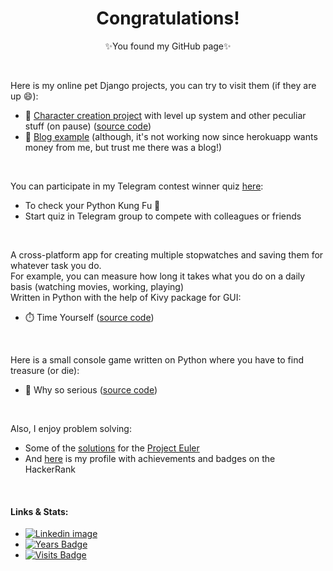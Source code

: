 <h1 align='center'>
  Congratulations!
</h1>
<p align='center'>✨You found my GitHub page✨</p><br>

Here is my online pet Django projects, you can try to visit them (if they are up 😄):
* 🔭 [Character creation project](https://windowhero.herokuapp.com/) with level up system and other peculiar stuff (on pause) ([source code](https://github.com/IharSha/build_a_hero))
* 💬 [Blog example](https://rutasblog.herokuapp.com/) (although, it's not working now since herokuapp wants money from me, but trust me there was a blog!)
<br>

You can participate in my Telegram contest winner quiz [here](https://quiz.directory/quiz/PO8ZNQhk):
* To check your Python Kung Fu 🐍
* Start quiz in Telegram group to compete with colleagues or friends
<br>

A cross-platform app for creating multiple stopwatches and saving them for whatever task you do.<br> For example, you can measure how long it takes what you do on a daily basis (watching movies, working, playing)<br>
Written in Python with the help of Kivy package for GUI:
* ⏱️ Time Yourself ([source code](https://github.com/IharSha/timeyourself))
<br>

Here is a small console game written on Python where you have to find treasure (or die):
* 👾 Why so serious ([source code](https://github.com/IharSha/why_so_serious))
<br>

Also, I enjoy problem solving:
* Some of the [solutions](https://github.com/IharSha/my_projecteuler) for the [Project Euler](https://projecteuler.net/)
* And [here](https://www.hackerrank.com/Rutik) is my profile with achievements and badges on the HackerRank
<br>

#### Links & Stats:
* [![Linkedin image](https://img.shields.io/badge/linkedin-414141.svg?&style=for-the-badge&logo=linkedin)](https://www.linkedin.com/in/ihar-shabes-278576103/)
* [![Years Badge](https://badges.pufler.dev/years/iharsha)](https://badges.pufler.dev)
* [![Visits Badge](https://badges.pufler.dev/visits/iharsha/iharsha)](https://badges.pufler.dev)
